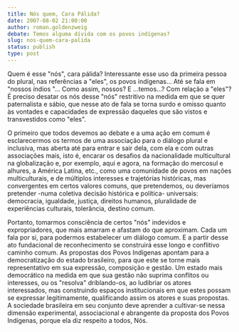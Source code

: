 ```yaml
---
title: Nós quem, Cara Pálida?
date: 2007-08-02 21:00:00
author: roman.goldenzweig
debate: Temos alguma dívida com os povos indígenas?
slug: nos-quem-cara-palida
status: publish 
type: post
---
```


Quem é esse "nós", cara pálida? Interessante esse uso da primeira pessoa do plural, nas referências a "eles", os povos indígenas... Até se fala em "nossos índios "... Como assim, nossos? E ...temos...? Com relação a "eles"? É preciso desatar os nós desse "nós" restritivo na medida em que se quer paternalista e sábio, que nesse ato de fala se torna surdo e omisso quanto às vontades e capacidades de expressão daqueles que são vistos e transvestidos como "eles".


O primeiro que todos devemos ao debate e a uma ação em comum é esclarecermos os termos de uma associação para o diálogo plural e inclusiva, mas aberta até para entrar e sair dela, com ela e com outras associações mais, isto é, encarar os desafios da nacionalidade multicultural na globalização e, por exemplo, aqui e agora, na formação do mercosul e alhures, a América Latina, etc., como uma comunidade de povos em nações multiculturais, e de múltiplos interesses e trajetórias históricas, mas convergentes em certos valores comuns, que pretendemos, ou deveríamos pretender -numa coletiva decisão histórica e política- universais: democracia, igualdade, justiça, direitos humanos, pluralidade de experiências culturais, tolerância, destino comum.


Portanto, tomarmos consciência de certos "nós" indevidos e expropriadores, que mais amarram e afastam do que aproximam. Cada um fala por si, para podermos estabelecer um diálogo comum. E a partir desse ato fundacional de reconhecimento se construirá esse longo e conflitivo caminho comum. As propostas dos Povos Indígenas apontam para a democratização do estado brasileiro, para que este se torne mais representativo em sua expressão, composição e gestão. Um estado mais democrático na medida em que sua gestão não suprima conflitos ou interesses, ou os "resolva" driblando-os, ao ludibriar os atores interessados, mas construindo espaços institucionais em que estes possam se expressar legitimamente, qualificando assim os atores e suas propostas. A sociedade brasileira em seu conjunto deve aprender a cultivar-se nessa dimensão experimental, associacional e abrangente da proposta dos Povos Indígenas, porque ela diz respeito a todos, Nós. 


